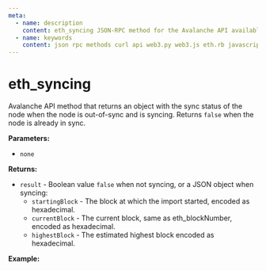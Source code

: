 ```yaml
---
meta:
  - name: description
    content: eth_syncing JSON-RPC method for the Avalanche API available with examples in web3.js, web3.py, eth.rb, and cURL.
  - name: keywords
    content: json rpc methods curl api web3.py web3.js eth.rb javascript python ruby Avalanche 
---
```


# eth_syncing

Avalanche API method that returns an object with the sync status of the node when the node is out-of-sync and is syncing. Returns `false` when the node is already in sync.

**Parameters:**  

* `none`

**Returns:** 

* `result` - Boolean value `false` when not syncing, or a JSON object when syncing:
  * `startingBlock` - The block at which the import started, encoded as hexadecimal.
  * `currentBlock` - The current block, same as eth_blockNumber, encoded as hexadecimal.
  * `highestBlock` - The estimated highest block encoded as hexadecimal.

**Example:**

<CodeSwitcher :languages="{js:'web3.js', py:'web3.py', rb:'eth.rb', cr:'cURL'}">
<template v-slot:js>

``` js
const Web3 = require("web3");
const node_url = "CHAINSTACK_NODE_URL";
const web3 = new Web3(node_url);
web3.eth.isSyncing((err, sync) => {
    console.log(sync)
})
```

</template>
<template v-slot:py>

``` py
from web3 import Web3  
node_url = "CHAINSTACK_NODE_URL" 
print (web3.eth.syncing)  
```

</template>
<template v-slot:rb>

``` rb
require "eth"
client = Eth::Client.create "CHAINSTACK_NODE_URL"
response = client.eth_syncing
puts response["result"] 
```

</template>
<template v-slot:cr>

``` sh
curl -X POST "CHAINSTACK_NODE_URL" \
  -H "Content-Type: application/json" \
  --data '{"method":"eth_syncing", "jsonrpc":"2.0","params":[],"id":1}'
```

</template>
</CodeSwitcher>